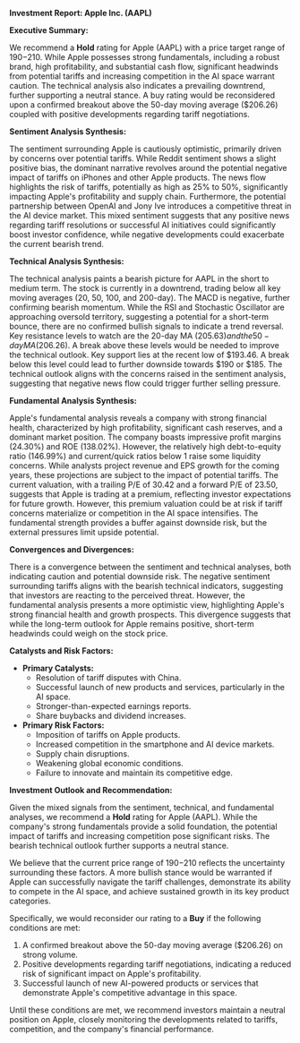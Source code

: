 **Investment Report: Apple Inc. (AAPL)**

**Executive Summary:**

We recommend a **Hold** rating for Apple (AAPL) with a price target range of $190-$210. While Apple possesses strong fundamentals, including a robust brand, high profitability, and substantial cash flow, significant headwinds from potential tariffs and increasing competition in the AI space warrant caution. The technical analysis also indicates a prevailing downtrend, further supporting a neutral stance. A buy rating would be reconsidered upon a confirmed breakout above the 50-day moving average ($206.26) coupled with positive developments regarding tariff negotiations.

**Sentiment Analysis Synthesis:**

The sentiment surrounding Apple is cautiously optimistic, primarily driven by concerns over potential tariffs. While Reddit sentiment shows a slight positive bias, the dominant narrative revolves around the potential negative impact of tariffs on iPhones and other Apple products. The news flow highlights the risk of tariffs, potentially as high as 25% to 50%, significantly impacting Apple's profitability and supply chain. Furthermore, the potential partnership between OpenAI and Jony Ive introduces a competitive threat in the AI device market. This mixed sentiment suggests that any positive news regarding tariff resolutions or successful AI initiatives could significantly boost investor confidence, while negative developments could exacerbate the current bearish trend.

**Technical Analysis Synthesis:**

The technical analysis paints a bearish picture for AAPL in the short to medium term. The stock is currently in a downtrend, trading below all key moving averages (20, 50, 100, and 200-day). The MACD is negative, further confirming bearish momentum. While the RSI and Stochastic Oscillator are approaching oversold territory, suggesting a potential for a short-term bounce, there are no confirmed bullish signals to indicate a trend reversal. Key resistance levels to watch are the 20-day MA ($205.63) and the 50-day MA ($206.26). A break above these levels would be needed to improve the technical outlook. Key support lies at the recent low of $193.46. A break below this level could lead to further downside towards $190 or $185. The technical outlook aligns with the concerns raised in the sentiment analysis, suggesting that negative news flow could trigger further selling pressure.

**Fundamental Analysis Synthesis:**

Apple's fundamental analysis reveals a company with strong financial health, characterized by high profitability, significant cash reserves, and a dominant market position. The company boasts impressive profit margins (24.30%) and ROE (138.02%). However, the relatively high debt-to-equity ratio (146.99%) and current/quick ratios below 1 raise some liquidity concerns. While analysts project revenue and EPS growth for the coming years, these projections are subject to the impact of potential tariffs. The current valuation, with a trailing P/E of 30.42 and a forward P/E of 23.50, suggests that Apple is trading at a premium, reflecting investor expectations for future growth. However, this premium valuation could be at risk if tariff concerns materialize or competition in the AI space intensifies. The fundamental strength provides a buffer against downside risk, but the external pressures limit upside potential.

**Convergences and Divergences:**

There is a convergence between the sentiment and technical analyses, both indicating caution and potential downside risk. The negative sentiment surrounding tariffs aligns with the bearish technical indicators, suggesting that investors are reacting to the perceived threat. However, the fundamental analysis presents a more optimistic view, highlighting Apple's strong financial health and growth prospects. This divergence suggests that while the long-term outlook for Apple remains positive, short-term headwinds could weigh on the stock price.

**Catalysts and Risk Factors:**

*   **Primary Catalysts:**
    *   Resolution of tariff disputes with China.
    *   Successful launch of new products and services, particularly in the AI space.
    *   Stronger-than-expected earnings reports.
    *   Share buybacks and dividend increases.
*   **Primary Risk Factors:**
    *   Imposition of tariffs on Apple products.
    *   Increased competition in the smartphone and AI device markets.
    *   Supply chain disruptions.
    *   Weakening global economic conditions.
    *   Failure to innovate and maintain its competitive edge.

**Investment Outlook and Recommendation:**

Given the mixed signals from the sentiment, technical, and fundamental analyses, we recommend a **Hold** rating for Apple (AAPL). While the company's strong fundamentals provide a solid foundation, the potential impact of tariffs and increasing competition pose significant risks. The bearish technical outlook further supports a neutral stance.

We believe that the current price range of $190-$210 reflects the uncertainty surrounding these factors. A more bullish stance would be warranted if Apple can successfully navigate the tariff challenges, demonstrate its ability to compete in the AI space, and achieve sustained growth in its key product categories.

Specifically, we would reconsider our rating to a **Buy** if the following conditions are met:

1.  A confirmed breakout above the 50-day moving average ($206.26) on strong volume.
2.  Positive developments regarding tariff negotiations, indicating a reduced risk of significant impact on Apple's profitability.
3.  Successful launch of new AI-powered products or services that demonstrate Apple's competitive advantage in this space.

Until these conditions are met, we recommend investors maintain a neutral position on Apple, closely monitoring the developments related to tariffs, competition, and the company's financial performance.